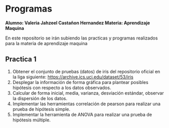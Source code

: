 # Programas
<b> Alumno: Valeria Jahzeel Castañon Hernandez </b>
<b> Materia: Aprendizaje Maquina </b>

En este repositorio se irán subiendo las practicas y programas realizados para la materia de aprendizaje maquina

## Practica 1
1. Obtener el conjunto de pruebas (datos) de iris del repositorio oficial en la liga siguiente:
https://archive.ics.uci.edu/dataset/53/iris
2. Desplegar la información de forma gráfica para plantear posibles hipótesis con respecto a
los datos observados.
3. Calcular de forma inicial, media, varianza, desviación estándar, observar la dispersión de
los datos.
4. Implementar las herramientas correlación de pearson para realizar una prueba de
hipótesis simple.
5. Implementar la herramienta de ANOVA para realizar una prueba de hipótesis múltiple.
